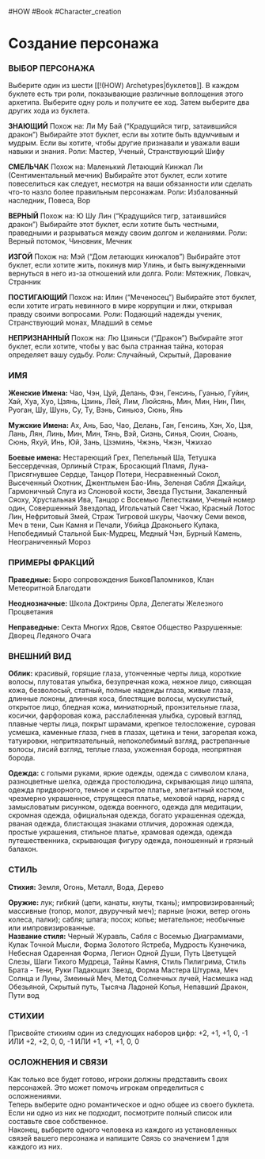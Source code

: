 #HOW  #Book #Character_creation 

# Создание персонажа
### ВЫБОР ПЕРСОНАЖА
Выберите один из шести  [[!(HOW) Archetypes|буклетов]]. В каждом  буклете есть три роли, показывающие  различные воплощения этого архетипа.  Выберите одну роль и получите ее ход. Затем  выберите два других хода из буклета.

**ЗНАЮЩИЙ**
Похож на: Ли Му Бай (“Крадущийся тигр, затаившийся дракон”)
Выбирайте этот буклет, если вы хотите быть вдумчивым и мудрым. Если вы хотите, чтобы другие признавали и уважали ваши навыки и знания.
Роли: Мастер, Ученый, Странствующий Шифу
 
 **СМЕЛЬЧАК**
Похож на: Маленький Летающий Кинжал Ли (Сентиментальный мечник)
Выбирайте этот буклет, если хотите повеселиться как следует, несмотря на ваши обязанности или сделать что-то назло более правильным персонажам.
Роли: Избалованный наследник, Повеса, Вор

**ВЕРНЫЙ**
Похож на: Ю Шу Лин (“Крадущийся тигр, затаившийся дракон”)
Выбирайте этот буклет, если хотите быть честными, праведными и разрываться между своим долгом и желаниями.
Роли: Верный потомок, Чиновник, Мечник

**ИЗГОЙ**
Похож на: Мэй (“Дом летающих кинжалов”) Выбирайте этот буклет, если хотите жить, покинув мир Улинь, и быть вынужденными вернуться в него из-за отношений или долга.
Роли: Мятежник, Ловкач, Странник

**ПОСТИГАЮЩИЙ**
Похож на: Илин (“Меченосец”) 
Выбирайте этот буклет, если хотите играть невинного в мире коррупции и лжи, открывая правду своими вопросами.
Роли: Подающий надежды ученик, Странствующий монах, Младший в семье

**НЕПРИЗНАННЫЙ**
Похож на: Лю Цзиньси (“Дракон”)
Выбирайте этот буклет, если хотите, чтобы у вас была странная тайна, которая определяет вашу судьбу.
Роли: Случайный, Скрытый, Дарование

### ИМЯ  
**Женские Имена:** Чао, Чэн, Цуй, Делань, Фэн,  Генсинь, Гуанью, Гуйин, Хай, Хуа, Хуо, Цзянь,  Цзинь, Лей, Лим, Люйсянь, Мин, Мин, Нин, Пин,  Руоган, Шу, Шунь, Су, Ту, Вэнь, Синьюэ, Сюнь, Янь  

**Мужские Имена:** Ах, Ань, Бао, Чао, Делань, Ган,  Генсинь, Хэн, Хо, Цзя, Лань, Лян, Линь, Мин, Мин,  Тянь, Вэй, Сиэнь, Синья, Сюин, Сюань, Сюнь, Яхуй,  Инь, Юй, Зань, Цзэминь, Чжэнь, Чжэн, Чжихао  

**Боевые имена:** Нестареющий Грех, Пепельный  Ша, Тетушка Бессердечная, Орлиный Страж,  Бросающий Пламя, Луна- Присягнувшее Сердце,  Танцор Потери, Несравненный Сокол, Высеченный  Охотник, Джентльмен Бао-Инь, Зеленая Сабля  Джайци, Гармоничный Слуга из Слоновой кости,  Звезда Пустыни, Закаленный Сяоху, Хрустальная  Ива, Танцор с Восемью Лепестками, Ученый номер  один, Совершенный Звездопад, Игольчатый Свет  Чжао, Красный Лотос Лин, Нефритовый Змей,  Страж Тигровой шкуры, Чаочжу Семи веков, Меч в  тени, Сын Камня и Печали, Убийца Драконьего  Кулака, Непобедимый Стальной Бык-Мудрец,  Медный Чэн, Бурный Камень, Неограниченный  Мороз 

### ПРИМЕРЫ ФРАКЦИЙ  
**Праведные:** Бюро сопровождения БыковПаломников, Клан Метеоритной Благодати  

**Неоднозначные:** Школа Доктрины Орла,  Делегаты Железного Процветания  

**Неправедные:** Секта Многих Ядов, Святое  Общество  Разрушенные: Дворец Ледяного Очага 


### ВНЕШНИЙ ВИД  
**Облик:** красивый, горящие глаза, утонченные  черты лица, короткие волосы, плутоватая улыбка,  безупречная кожа, нежное лицо, сияющая кожа,  безволосый, статный, полные надежды глаза, живые  глаза, длинные локоны, длинная коса, блестящие  волосы, мускулистый, открытое лицо, бледная кожа,  миниатюрный, пронзительные глаза, косички,  фарфоровая кожа, расслабленная улыбка, суровый  взгляд, плавные черты лица, покрыт шрамами,  крепкое телосложение, суровая усмешка, каменные  глаза, гнев в глазах, щетина и тени, загорелая кожа,  татуировки, непритязательный, непоколебимый  взгляд, растрепанные волосы, лисий взгляд, теплые  глаза, ухоженная борода, неопрятная борода.

**Одежда:** с голыми руками, яркие одежды, одежда с символом клана, разноцветные шелка, одежда простолюдина, скрывающая лицо шляпа, одежда придворного, темное и скрытое платье, элегантный костюм, чрезмерно украшенное, струящееся платье, меховой наряд, наряд с замысловатым рисунком, одежда военного, одежда для медитации, скромная одежда, официальная одежда, богато украшенная одежда, рваная одежда, блистающая знаками отличия, дорожная одежда, простые украшения, стильное платье, храмовая одежда, одежда путешественника, скрывающая фигуру одежда, поношенный и грязный балахон.

### СТИЛЬ
**Стихия:** Земля, Огонь, Металл, Вода, Дерево  

**Оружие:** лук; гибкий (цепи, канаты, кнуты,  ткань); импровизированный; массивные (топор,  молот, двуручный меч); парные (ножи, ветер огонь  колеса, палки); сабля; шпага; посох; копье;  метательное; необычные или импровизированные.  
**Название стиля:** Черный Журавль, Сабля с  Восемью Диаграммами, Кулак Точной Мысли,  Форма Золотого Ястреба, Мудрость Кузнечика,  Небесная Одаренная Форма, Легион Одной Души,  Путь Цветущей Слезы, Шаги Тихого Мудреца,  Тайны Камня, Стиль Пилигрима, Стиль Брата -  Тени, Руки Падающих Звезд, Форма Мастера  Штурма, Меч Солнца и Луны, Змеиный Меч,  Метод Солнечных лучей, Насмешка над  Обезьяной, Скрытый путь, Тысяча Ладоней Копья,  Непавший Дракон, Пути вод 


### СТИХИИ  
Присвойте стихиям один из следующих наборов  цифр:  +2, +1, +1, 0, -1 ИЛИ +2, +2, 0, 0, -1 ИЛИ +1, +1, +1, 0, 0 

### ОСЛОЖНЕНИЯ И СВЯЗИ  
Как только все будет готово, игроки должны  представить своих персонажей. Это может помочь  игрокам определиться с осложнениями.  
Теперь выберите одно романтическое и одно  общее из своего буклета. Если ни одно из них не  подходит, посмотрите полный список или  составьте свое собственное.  
Наконец, выберите одного человека из каждого из  установленных связей вашего персонажа и  напишите Связь со значением 1 для каждого из  них.